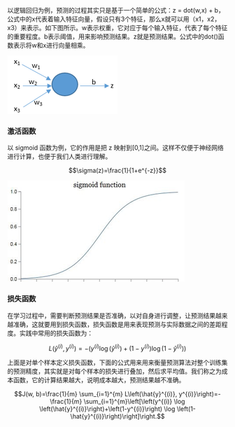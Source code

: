 以逻辑回归为例，预测的过程其实只是基于一个简单的公式：z = dot(w,x) + b，公式中的x代表着输入特征向量，假设只有3个特征，那么x就可以用（x1，x2，x3）来表示。如下图所示。w表示权重，它对应于每个输入特征，代表了每个特征的重要程度。b表示阈值，用来影响预测结果。z就是预测结果。公式中的dot()函数表示将w和x进行向量相乘。

![image.png](./image/05.png)

### 激活函数
以 sigmoid 函数为例，它的作用是把 z 映射到[0,1]之间。这样不仅便于神经网络进行计算，也便于我们人类进行理解。

$$\sigma(z)=\frac{1}{1+e^{-z}}$$

![image.png](./image/06.png)

### 损失函数
在学习过程中，需要判断预测结果是否准确，以对自身进行调整，让预测结果越来越准确，这就要用到损失函数，损失函数是用来表现预测与实际数据之间的差距程度。实践中常用的损失函数为：

$$L\left(\hat{y}^{(i)}, y^{(i)}\right)=-\left(y^{(i)} \log \left(\hat{y}^{(i)}\right)+\left(1-y^{(i)}\right) \log \left(1-\hat{y}^{(i)}\right)\right)$$

上面是对单个样本定义损失函数，下面的公式用来用来衡量预测算法对整个训练集的预测精度，其实就是对每个样本的损失进行叠加，然后求平均值。我们称之为成本函数，它的计算结果越大，说明成本越大，预测结果越不准确。

$$J(w, b)=\frac{1}{m} \sum_{i=1}^{m} L\left(\hat{y}^{(i)}, y^{(i)}\right)=-\frac{1}{m} \sum_{i=1}^{m}\left[\left(y^{(i)} \log \left(\hat{y}^{(i)}\right)+\left(1-y^{(i)}\right) \log \left(1-\hat{y}^{(i)}\right)\right]\right.$$

